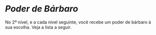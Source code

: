 # *Poder de Bárbaro*

No 2º nível, e a cada nível seguinte, você recebe um poder de bárbaro à sua escolha. Veja a lista a seguir.